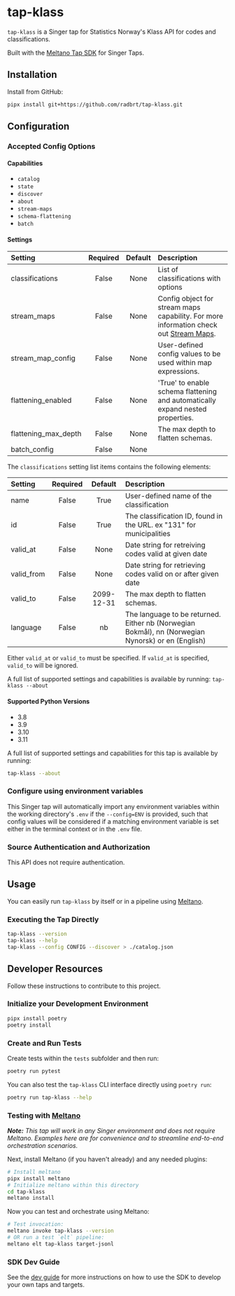 # tap-klass

`tap-klass` is a Singer tap for Statistics Norway's Klass API for codes and classifications.

Built with the [Meltano Tap SDK](https://sdk.meltano.com) for Singer Taps.



## Installation

Install from GitHub:

```bash
pipx install git+https://github.com/radbrt/tap-klass.git
```

## Configuration

### Accepted Config Options

#### Capabilities

* `catalog`
* `state`
* `discover`
* `about`
* `stream-maps`
* `schema-flattening`
* `batch`

#### Settings

| Setting             | Required | Default | Description |
|:--------------------|:--------:|:-------:|:------------|
| classifications     | False    | None    | List of classifications with options            |
| stream_maps         | False    | None    | Config object for stream maps capability. For more information check out [Stream Maps](https://sdk.meltano.com/en/latest/stream_maps.html). |
| stream_map_config   | False    | None    | User-defined config values to be used within map expressions. |
| flattening_enabled  | False    | None    | 'True' to enable schema flattening and automatically expand nested properties. |
| flattening_max_depth| False    | None    | The max depth to flatten schemas. |
| batch_config        | False    | None    |             |


The `classifications` setting list items contains the following elements:

| Setting             | Required | Default | Description |
|:--------------------|:--------:|:-------:|:------------|
| name                | False    | True    | User-defined name of the classification           |
| id                  | False    | True    | The classification ID, found in the URL. ex "131" for municipalities |
| valid_at            | False    | None    | Date string for retreiving codes valid at given date |
| valid_from          | False    | None    | Date string for retrieving codes valid on or after given date |
| valid_to            | False    | 2099-12-31    | The max depth to flatten schemas. |
| language            | False    | nb      | The language to be returned. Either nb (Norwegian Bokmål), nn (Norwegian Nynorsk) or en (English) |


Either `valid_at` or `valid_to` must be specified. If `valid_at` is specified, `valid_to` will be ignored.

A full list of supported settings and capabilities is available by running: `tap-klass --about`

#### Supported Python Versions

* 3.8
* 3.9
* 3.10
* 3.11

A full list of supported settings and capabilities for this
tap is available by running:

```bash
tap-klass --about
```

### Configure using environment variables

This Singer tap will automatically import any environment variables within the working directory's
`.env` if the `--config=ENV` is provided, such that config values will be considered if a matching
environment variable is set either in the terminal context or in the `.env` file.

### Source Authentication and Authorization

This API does not require authentication.

## Usage

You can easily run `tap-klass` by itself or in a pipeline using [Meltano](https://meltano.com/).

### Executing the Tap Directly

```bash
tap-klass --version
tap-klass --help
tap-klass --config CONFIG --discover > ./catalog.json
```

## Developer Resources

Follow these instructions to contribute to this project.

### Initialize your Development Environment

```bash
pipx install poetry
poetry install
```

### Create and Run Tests

Create tests within the `tests` subfolder and
  then run:

```bash
poetry run pytest
```

You can also test the `tap-klass` CLI interface directly using `poetry run`:

```bash
poetry run tap-klass --help
```

### Testing with [Meltano](https://www.meltano.com)

_**Note:** This tap will work in any Singer environment and does not require Meltano.
Examples here are for convenience and to streamline end-to-end orchestration scenarios._

<!--
Developer TODO:
Your project comes with a custom `meltano.yml` project file already created. Open the `meltano.yml` and follow any "TODO" items listed in
the file.
-->

Next, install Meltano (if you haven't already) and any needed plugins:

```bash
# Install meltano
pipx install meltano
# Initialize meltano within this directory
cd tap-klass
meltano install
```

Now you can test and orchestrate using Meltano:

```bash
# Test invocation:
meltano invoke tap-klass --version
# OR run a test `elt` pipeline:
meltano elt tap-klass target-jsonl
```

### SDK Dev Guide

See the [dev guide](https://sdk.meltano.com/en/latest/dev_guide.html) for more instructions on how to use the SDK to
develop your own taps and targets.
